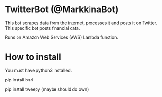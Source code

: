 # TwitterBot (@MarkkinaBot)

This bot scrapes data from the internet, processes it and posts it on Twitter. This specific bot posts financial data. 

Runs on Amazon Web Services (AWS) Lambda function.  

# How to install

You must have python3 installed. 

pip install bs4

pip install tweepy (maybe should do own)


